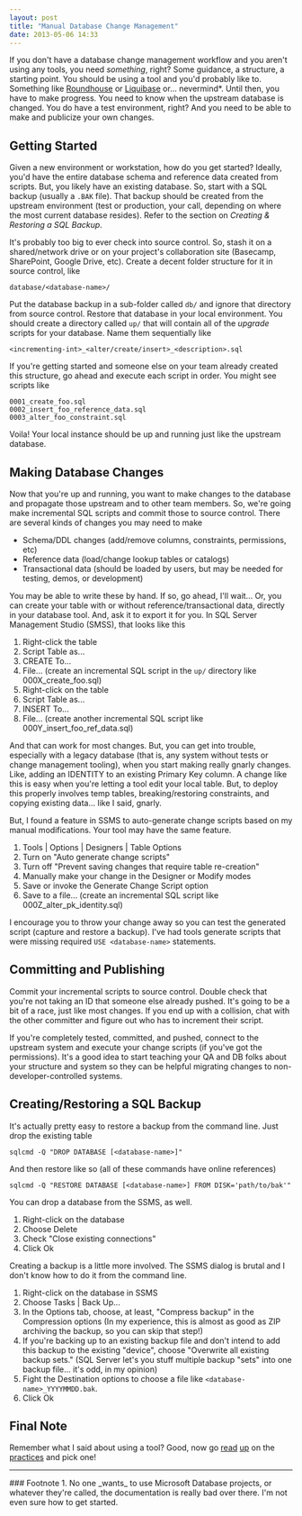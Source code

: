 ```yaml
---
layout: post
title: "Manual Database Change Management"
date: 2013-05-06 14:33
---
```


If you don't have a database change management workflow and you aren't using any tools, you need _something_, right? Some guidance, a structure, a starting point. You should be using a tool and you'd probably like to. Something like [Roundhouse][1] or [Liquibase][2] or... nevermind*. Until then, you have to make progress. You need to know when the upstream database is changed. You do have a test environment, right? And you need to be able to make and publicize your own changes.

## Getting Started

Given a new environment or workstation, how do you get started? Ideally, you'd have the entire database schema and reference data created from scripts. But, you likely have an existing database. So, start with a SQL backup (usually a `.BAK` file). That backup should be created from the upstream environment (test or production, your call, depending on where the most current database resides). Refer to the section on *Creating & Restoring a SQL Backup*.

It's probably too big to ever check into source control. So, stash it on a shared/network drive or on your project's collaboration site (Basecamp, SharePoint, Google Drive, etc). Create a decent folder structure for it in source control, like

    database/<database-name>/

Put the database backup in a sub-folder called `db/` and ignore that directory from source control. Restore that database in your local environment. You should create a directory called `up/` that will contain all of the _upgrade_ scripts for your database. Name them sequentially like

    <incrementing-int>_<alter/create/insert>_<description>.sql

If you're getting started and someone else on your team already created this structure, go ahead and execute each script in order. You might see scripts like

```
0001_create_foo.sql
0002_insert_foo_reference_data.sql
0003_alter_foo_constraint.sql
```

Voila! Your local instance should be up and running just like the upstream database.


## Making Database Changes

Now that you're up and running, you want to make changes to the database and propagate those upstream and to other team members. So, we're going make incremental SQL scripts and commit those to source control. There are several kinds of changes you may need to make

* Schema/DDL changes (add/remove columns, constraints, permissions, etc)
* Reference data (load/change lookup tables or catalogs)
* Transactional data (should be loaded by users, but may be needed for testing, demos, or development)

You may be able to write these by hand. If so, go ahead, I'll wait... Or, you can create your table with or without reference/transactional data, directly in your database tool. And, ask it to export it for you. In SQL Server Management Studio (SMSS), that looks like this

1. Right-click the table
1. Script Table as...
1. CREATE To...
1. File... (create an incremental SQL script in the `up/` directory like 000X_create_foo.sql)
1. Right-click on the table
1. Script Table as...
1. INSERT To...
1. File... (create another incremental SQL script like 000Y_insert_foo_ref_data.sql)

And that can work for most changes. But, you can get into trouble, especially with a legacy database (that is, any system without tests or change management tooling), when you start making really gnarly changes. Like, adding an IDENTITY to an existing Primary Key column. A change like this is easy when you're letting a tool edit your local table. But, to deploy this properly involves temp tables, breaking/restoring constraints, and copying existing data... like I said, gnarly.

But, I found a feature in SSMS to auto-generate change scripts based on my manual modifications. Your tool may have the same feature.

1. Tools | Options | Designers | Table Options
1. Turn on "Auto generate change scripts"
1. Turn off "Prevent saving changes that require table re-creation"
1. Manually make your change in the Designer or Modify modes
1. Save or invoke the Generate Change Script option
1. Save to a file... (create an incremental SQL script like 000Z_alter_pk_identity.sql)

I encourage you to throw your change away so you can test the generated script (capture and restore a backup). I've had tools generate scripts that were missing required `USE <database-name>` statements.


## Committing and Publishing

Commit your incremental scripts to source control. Double check that you're not taking an ID that someone else already pushed. It's going to be a bit of a race, just like most changes. If you end up with a collision, chat with the other committer and figure out who has to increment their script.

If you're completely tested, committed, and pushed, connect to the upstream system and execute your change scripts (if you've got the permissions). It's a good idea to start teaching your QA and DB folks about your structure and system so they can be helpful migrating changes to non-developer-controlled systems.


## Creating/Restoring a SQL Backup

It's actually pretty easy to restore a backup from the command line. Just drop the existing table

    sqlcmd -Q "DROP DATABASE [<database-name>]"

And then restore like so (all of these commands have online references)

    sqlcmd -Q "RESTORE DATABASE [<database-name>] FROM DISK='path/to/bak'"

You can drop a database from the SSMS, as well.

1. Right-click on the database
1. Choose Delete
1. Check "Close existing connections"
1. Click Ok

Creating a backup is a little more involved. The SSMS dialog is brutal and I don't know how to do it from the command line.

1. Right-click on the database in SSMS
1. Choose Tasks | Back Up...
1. In the Options tab, choose, at least, "Compress backup" in the Compression options (In my experience, this is almost as good as ZIP archiving the backup, so you can skip that step!)
1. If you're backing up to an existing backup file and don't intend to add this backup to the existing "device", choose "Overwrite all existing backup sets." (SQL Server let's you stuff multiple backup "sets" into one backup file... it's odd, in my opinion)
1. Fight the Destination options to choose a file like `<database-name>_YYYYMMDD.bak`.
1. Click Ok

## Final Note
Remember what I said about using a tool? Good, now go [read][3] [up][4] on the [practices][5] and pick one!


<hr />
### Footnote
1. No one _wants_ to use Microsoft Database projects, or whatever they're called, the documentation is really bad over there. I'm not even sure how to get started.


 [1]: https://github.com/chucknorris/roundhouse
 [2]: http://www.liquibase.org/
 [3]: https://github.com/chucknorris/roundhouse/wiki
 [4]: https://github.com/chucknorris/roundhouse/wiki/RoundhousEModes
 [5]: https://groups.google.com/forum/?fromgroups=#!searchin/chucknorrisframework/roundhouse
